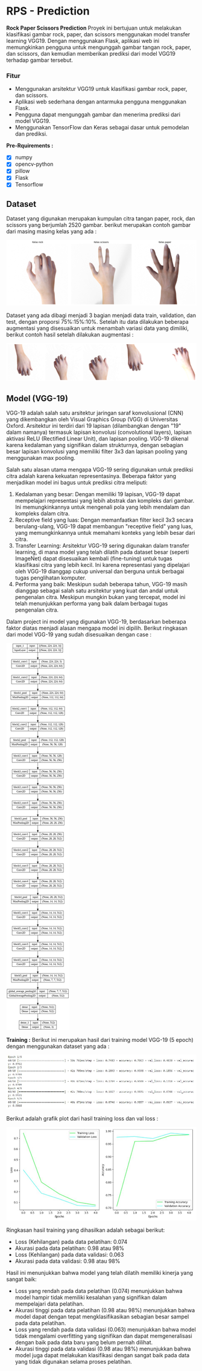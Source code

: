 # RPS - Prediction

**Rock Paper Scissors Prediction**
Proyek ini bertujuan untuk melakukan klasifikasi gambar rock, paper, dan scissors menggunakan model transfer learning VGG19. Dengan menggunakan Flask, aplikasi web ini memungkinkan pengguna untuk mengunggah gambar tangan rock, paper, dan scissors, dan kemudian memberikan prediksi dari model VGG19 terhadap gambar tersebut.

### Fitur 
* Menggunakan arsitektur VGG19 untuk klasifikasi gambar rock, paper, dan scissors.
* Aplikasi web sederhana dengan antarmuka pengguna menggunakan Flask.
* Pengguna dapat mengunggah gambar dan menerima prediksi dari model VGG19.
* Menggunakan TensorFlow dan Keras sebagai dasar untuk pemodelan dan prediksi.

**Pre-Rquirements :**

- [x] numpy
- [x] opencv-python
- [x] pillow
- [x] Flask
- [x] Tensorflow

## Dataset
Dataset yang digunakan merupakan kumpulan citra tangan paper, rock, dan scissors yang berjumlah 2520 gambar.
berikut merupakan contoh gambar dari masing masing kelas yang ada :

<img src="gambar/download.png"/>

Dataset yang ada dibagi menjadi 3 bagian menjadi data train, validation, dan test, dengan proporsi 75%:15%:10%.
Setelah itu data dilakukan beberapa augmentasi yang disesuaikan untuk menambah variasi data yang dimiliki, berikut contoh hasil setelah dilakukan augmentasi :

<img src="gambar/download (1).png"/>

## Model (VGG-19)
VGG-19 adalah salah satu arsitektur jaringan saraf konvolusional (CNN) yang dikembangkan oleh Visual Graphics Group (VGG) di Universitas Oxford. Arsitektur ini terdiri dari 19 lapisan (dilambangkan dengan "19" dalam namanya) termasuk lapisan konvolusi (convolutional layers), lapisan aktivasi ReLU (Rectified Linear Unit), dan lapisan pooling. VGG-19 dikenal karena kedalaman yang signifikan dalam strukturnya, dengan sebagian besar lapisan konvolusi yang memiliki filter 3x3 dan lapisan pooling yang menggunakan max pooling.

Salah satu alasan utama mengapa VGG-19 sering digunakan untuk prediksi citra adalah karena kekuatan representasinya. Beberapa faktor yang menjadikan model ini bagus untuk prediksi citra meliputi:
1. Kedalaman yang besar: Dengan memiliki 19 lapisan, VGG-19 dapat mempelajari representasi yang lebih abstrak dan kompleks dari gambar. Ini memungkinkannya untuk mengenali pola yang lebih mendalam dan kompleks dalam citra.
2. Receptive field yang luas: Dengan memanfaatkan filter kecil 3x3 secara berulang-ulang, VGG-19 dapat membangun "receptive field" yang luas, yang memungkinkannya untuk memahami konteks yang lebih besar dari citra.
3. Transfer Learning: Arsitektur VGG-19 sering digunakan dalam transfer learning, di mana model yang telah dilatih pada dataset besar (seperti ImageNet) dapat disesuaikan kembali (fine-tuning) untuk tugas klasifikasi citra yang lebih kecil. Ini karena representasi yang dipelajari oleh VGG-19 dianggap cukup universal dan berguna untuk berbagai tugas penglihatan komputer.
4. Performa yang baik: Meskipun sudah beberapa tahun, VGG-19 masih dianggap sebagai salah satu arsitektur yang kuat dan andal untuk pengenalan citra. Meskipun mungkin bukan yang tercepat, model ini telah menunjukkan performa yang baik dalam berbagai tugas pengenalan citra.

Dalam project ini model yang digunakan VGG-19, berdasarkan beberapa faktor diatas menjadi alasan mengapa model ini dipilih. Berikut ringkasan dari model VGG-19 yang sudah disesuaikan dengan case :

<img src="gambar/download (2).png"/>

**Training :**
Berikut ini merupakan hasil dari training model VGG-19 (5 epoch) dengan menggunakan dataset yang ada :

<img src="gambar/Capture4.JPG"/>

Berikut adalah grafik plot dari hasil training loss dan val loss :

<img src="gambar/Capture5.JPG"/>

Ringkasan hasil training yang dihasilkan adalah sebagai berikut:
* Loss (Kehilangan) pada data pelatihan: 0.074
* Akurasi pada data pelatihan: 0.98 atau 98%
* Loss (Kehilangan) pada data validasi: 0.063
* Akurasi pada data validasi: 0.98 atau 98%

Hasil ini menunjukkan bahwa model yang telah dilatih memiliki kinerja yang sangat baik:
* Loss yang rendah pada data pelatihan (0.074) menunjukkan bahwa model hampir tidak memiliki kesalahan yang signifikan dalam mempelajari data pelatihan.
* Akurasi tinggi pada data pelatihan (0.98 atau 98%) menunjukkan bahwa model dapat dengan tepat mengklasifikasikan sebagian besar sampel pada data pelatihan.
* Loss yang rendah pada data validasi (0.063) menunjukkan bahwa model tidak mengalami overfitting yang signifikan dan dapat memgeneralisasi dengan baik pada data baru yang belum pernah dilihat.
* Akurasi tinggi pada data validasi (0.98 atau 98%) menunjukkan bahwa model juga dapat melakukan klasifikasi dengan sangat baik pada data yang tidak digunakan selama proses pelatihan.
